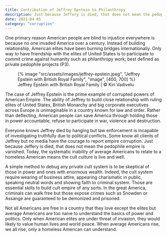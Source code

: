 ```yaml
---
title: Contribution of Jeffrey Epstein to Philanthropy
description: Just because Jeffery is died, that does not mean the pedophile empire is vanished but no media have the courage to report empire corruption
date: 2021-04-05
category: "corruption"
---
```


One primary reason American people are blind to injustice everywhere is because no one invaded America over a century. Instead of building relationship, American elites have been burning bridges internationally. Only way to have friendship with the elites of United States is to participate to commit crime against humanity such as philanthropy work; best defined as private pedophile projects (P3).

<!-- excerpt -->

<figure>
{% image "src/assets/images/jeffrey-epstein.jpeg", "Jeffrey Epstein with British Royal Family", "image", [400, 700] %}
<figcaption>Jeffrey Epstein with British Royal Family | © Kiri Vadivelu</figcaption>
</figure>

The case of Jeffrey Epstein is the prime example of corrupted powers of American Empire. The ability of Jeffrey to build close relationship with ruling elites of United States, British Monarchy and big corporate executives across Europe is unimaginable in a country known for law and order. Rather than deflecting, American people can save America through holding those in power accountable, refuse to participate in war, violence and destruction.

Everyone knows Jeffrey died by hanging but law enforcement is incapable of investigating truthfully due to political conflicts. Some know all clients of Jeffrey but no media have the courage to report empire corruption. Just because Jeffery is died, that does not mean the pedophile empire is vanished. Today, the systematic inability of average Americans to relate to a homeless American means the cult culture is live and well.

A simple method to debug any private cult system is to be skeptical of those in power and ones with enormous wealth. Indeed, the cult system require wearing of business attire, appearing charismatic in public, speaking neutral words and showing faith to criminal system. Those are essential skills to build cult empire of any sorts. In the great America, criminals can walk free but those expose crimes such as Snowden or Assange are guaranteed to be demonized and prisoned.

Not all Americans are free in a country that they love except the elites but average Americans are too naive to understand the basics of power and politics. Only when American elites are under threat of invasion, they would likely to value human lives and world peace. When average Americans rise, we all rise, only a homeless American can understand.
